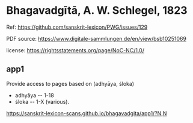 
# Bhagavadgītā,  A. W. Schlegel, 1823

Ref: https://github.com/sanskrit-lexicon/PWG/issues/129

PDF source: https://www.digitale-sammlungen.de/en/view/bsb10251069

license: https://rightsstatements.org/page/NoC-NC/1.0/  

## app1
Provide access to pages based on (adhyāya, śloka)
* adhyāya -- 1-18
* śloka   -- 1-X  (various).
 
https://sanskrit-lexicon-scans.github.io/bhagavadgita/app1/?N,N

